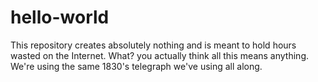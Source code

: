 # hello-world
This repository creates absolutely nothing and is meant to hold hours wasted on the Internet.
What? you actually think all this means anything.  We're using the same 1830's telegraph we've using all along.
